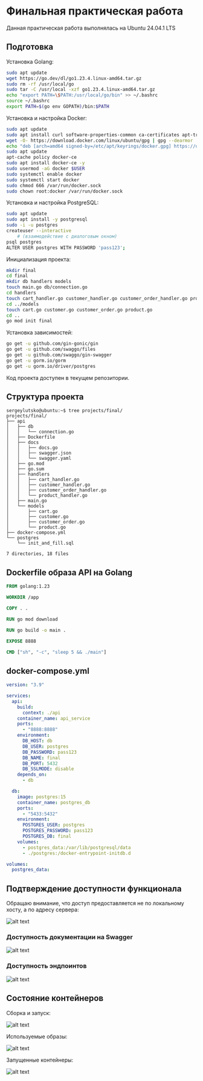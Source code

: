 # Финальная практическая работа

Данная практическая работа выполнялась на Ubuntu 24.04.1 LTS

## Подготовка

Установка Golang:
```bash
sudo apt update
wget https://go.dev/dl/go1.23.4.linux-amd64.tar.gz
sudo rm -rf /usr/local/go
sudo tar -C /usr/local -xzf go1.23.4.linux-amd64.tar.gz
echo "export PATH=\$PATH:/usr/local/go/bin" >> ~/.bashrc
source ~/.bashrc
export PATH=$(go env GOPATH)/bin:$PATH
```

Установка и настройка Docker:
```bash
sudo apt update
sudo apt install curl software-properties-common ca-certificates apt-transport-https -y
wget -O- https://download.docker.com/linux/ubuntu/gpg | gpg --dearmor | sudo tee /etc/apt/keyrings/docker.gpg > /dev/null
echo "deb [arch=amd64 signed-by=/etc/apt/keyrings/docker.gpg] https://download.docker.com/linux/ubuntu jammy stable"| sudo tee /etc/apt/sources.list.d/docker.list > /dev/null
sudo apt update
apt-cache policy docker-ce
sudo apt install docker-ce -y
sudo usermod -aG docker $USER
sudo systemctl enable docker
sudo systemctl start docker
sudo chmod 666 /var/run/docker.sock
sudo chown root:docker /var/run/docker.sock
```

Установка и настройка PostgreSQL:
```bash
sudo apt update
sudo apt install -y postgresql
sudo -i -u postgres
createuser --interactive
    # (взаимодействие с диалоговым окном)
psql postgres
ALTER USER postgres WITH PASSWORD 'pass123';
```

Инициализация проекта:
```bash
mkdir final
cd final
mkdir db handlers models
touch main.go db/connection.go
cd handlers
touch cart_handler.go customer_handler.go customer_order_handler.go product_handler.go
cd ../models
touch cart.go customer.go customer_order.go product.go
cd ..
go mod init final
```

Установка зависимостей:
```bash
go get -u github.com/gin-gonic/gin
go get -u github.com/swaggo/files
go get -u github.com/swaggo/gin-swagger
go get -u gorm.io/gorm
go get -u gorm.io/driver/postgres
```

Код проекта доступен в текущем репозитории.

## Структура проекта
```
sergeylutsko@ubuntu:~$ tree projects/final/
projects/final/
├── api
│   ├── db
│   │   └── connection.go
│   ├── Dockerfile
│   ├── docs
│   │   ├── docs.go
│   │   ├── swagger.json
│   │   └── swagger.yaml
│   ├── go.mod
│   ├── go.sum
│   ├── handlers
│   │   ├── cart_handler.go
│   │   ├── customer_handler.go
│   │   ├── customer_order_handler.go
│   │   └── product_handler.go
│   ├── main.go
│   └── models
│       ├── cart.go
│       ├── customer.go
│       ├── customer_order.go
│       └── product.go
├── docker-compose.yml
└── postgres
    └── init_and_fill.sql

7 directories, 18 files
```

## Dockerfile образа API на Golang
```Dockerfile
FROM golang:1.23

WORKDIR /app

COPY . .

RUN go mod download

RUN go build -o main .

EXPOSE 8888

CMD ["sh", "-c", "sleep 5 && ./main"]
```

## docker-compose.yml
```yaml
version: "3.9"

services:
  api:
    build:
      context: ./api
    container_name: api_service
    ports:
      - "8888:8888"
    environment:
      DB_HOST: db
      DB_USER: postgres
      DB_PASSWORD: pass123
      DB_NAME: final
      DB_PORT: 5432
      DB_SSLMODE: disable
    depends_on:
      - db

  db:
    image: postgres:15
    container_name: postgres_db
    ports:
      - "5433:5432"
    environment:
      POSTGRES_USER: postgres
      POSTGRES_PASSWORD: pass123
      POSTGRES_DB: final
    volumes:
      - postgres_data:/var/lib/postgresql/data
      - ./postgres:/docker-entrypoint-initdb.d

volumes:
  postgres_data:
```
## Подтверждение доступности функционала
Обращаю внимание, что доступ предоставляется не по локальному хосту, а по адресу сервера:

![alt text](pictures/image1.png)

### Доступность документации на Swagger
![alt text](pictures/image2.png)


### Доступность эндпоинтов

![alt text](pictures/image3.png)

## Состояние контейнеров

Сборка и запуск:

![alt text](pictures/image4.png)

Используемые образы:

![alt text](pictures/image5.png)

Запущенные контейнеры:

![alt text](pictures/image6.png)
